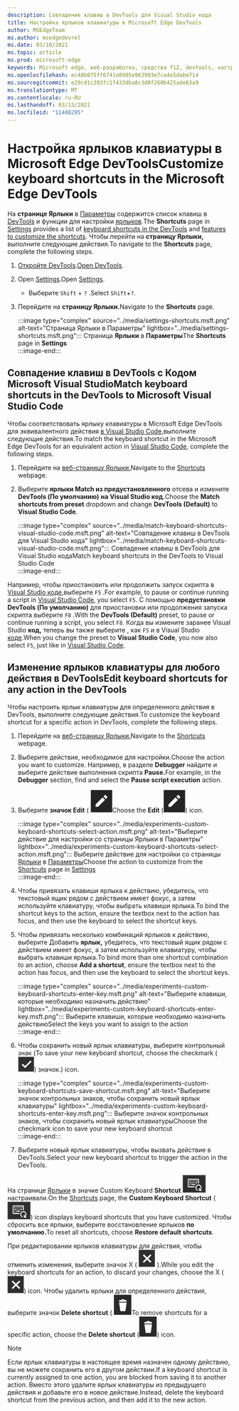 ```yaml
---
description: Совпадение клавиш в DevTools для Visual Studio кода
title: Настройка ярлыков клавиатуры в Microsoft Edge DevTools
author: MSEdgeTeam
ms.author: msedgedevrel
ms.date: 03/10/2021
ms.topic: article
ms.prod: microsoft-edge
keywords: Microsoft edge, веб-разработка, средства f12, devtools, настраиваемые, ярлыки, клавиатура, визуальный студийный код
ms.openlocfilehash: ec48b075ff6741e0905e963993e7ca4e5dabe714
ms.sourcegitcommit: e29cd1c393fc1f433dba8c3d8f260b425ade63a9
ms.translationtype: MT
ms.contentlocale: ru-RU
ms.lasthandoff: 03/13/2021
ms.locfileid: "11408295"
---
```

# <a name="customize-keyboard-shortcuts-in-the-microsoft-edge-devtools"></a><span data-ttu-id="412f1-104">Настройка ярлыков клавиатуры в Microsoft Edge DevTools</span><span class="sxs-lookup"><span data-stu-id="412f1-104">Customize keyboard shortcuts in the Microsoft Edge DevTools</span></span>  

<span data-ttu-id="412f1-105">На **странице Ярлыки** в [Параметры][DevToolsCustomizeSettings] содержится список клавиш в [DevTools][DevToolsShortcuts] и функции для настройки [ярлыков](#match-keyboard-shortcuts-in-the-devtools-to-microsoft-visual-studio-code).</span><span class="sxs-lookup"><span data-stu-id="412f1-105">The **Shortcuts** page in [Settings][DevToolsCustomizeSettings] provides a list of [keyboard shortcuts in the DevTools][DevToolsShortcuts] and [features to customize the shortcuts](#match-keyboard-shortcuts-in-the-devtools-to-microsoft-visual-studio-code).</span></span>  <span data-ttu-id="412f1-106">Чтобы перейти на **страницу Ярлыки,** выполните следующие действия.</span><span class="sxs-lookup"><span data-stu-id="412f1-106">To navigate to the **Shortcuts** page, complete the following steps.</span></span>  

1.  <span data-ttu-id="412f1-107">[Откройте DevTools][DevtoolsOpenMain].</span><span class="sxs-lookup"><span data-stu-id="412f1-107">[Open DevTools][DevtoolsOpenMain].</span></span>  
1.  <span data-ttu-id="412f1-108">Open [Settings][DevToolsCustomizeSettings].</span><span class="sxs-lookup"><span data-stu-id="412f1-108">Open [Settings][DevToolsCustomizeSettings].</span></span>
    *   <span data-ttu-id="412f1-109">Выберите `Shift` + `?` .</span><span class="sxs-lookup"><span data-stu-id="412f1-109">Select `Shift`+`?`.</span></span>  
1.  <span data-ttu-id="412f1-110">Перейдите на **страницу Ярлыки.**</span><span class="sxs-lookup"><span data-stu-id="412f1-110">Navigate to the **Shortcuts** page.</span></span>  
    
    :::image type="complex" source="../media/settings-shortcuts.msft.png" alt-text="Страница Ярлыки в Параметры" lightbox="../media/settings-shortcuts.msft.png":::
       <span data-ttu-id="412f1-112">Страница **Ярлыки** в **Параметры**</span><span class="sxs-lookup"><span data-stu-id="412f1-112">The **Shortcuts** page in **Settings**</span></span>  
    :::image-end:::  
    
## <a name="match-keyboard-shortcuts-in-the-devtools-to-microsoft-visual-studio-code"></a><span data-ttu-id="412f1-113">Совпадение клавиш в DevTools с Кодом Microsoft Visual Studio</span><span class="sxs-lookup"><span data-stu-id="412f1-113">Match keyboard shortcuts in the DevTools to Microsoft Visual Studio Code</span></span>  

<span data-ttu-id="412f1-114">Чтобы соответствовать ярлыку клавиатуры в Microsoft Edge DevTools для эквивалентного действия [в Visual Studio Code,][VisualStudioCode]выполните следующие действия.</span><span class="sxs-lookup"><span data-stu-id="412f1-114">To match the keyboard shortcut in the Microsoft Edge DevTools for an equivalent action in [Visual Studio Code][VisualStudioCode], complete the following steps.</span></span>  

1.  <span data-ttu-id="412f1-115">Перейдите на [веб-страницу Ярлыки.](#customize-keyboard-shortcuts-in-the-microsoft-edge-devtools)</span><span class="sxs-lookup"><span data-stu-id="412f1-115">Navigate to the [Shortcuts](#customize-keyboard-shortcuts-in-the-microsoft-edge-devtools) webpage.</span></span>  
1.  <span data-ttu-id="412f1-116">Выберите **ярлыки Match из предустановленного** отсева и измените **DevTools (По умолчанию)** **на Visual Studio код.**</span><span class="sxs-lookup"><span data-stu-id="412f1-116">Choose the **Match shortcuts from preset** dropdown and change **DevTools (Default)** to **Visual Studio Code**.</span></span>  
    
    :::image type="complex" source="../media/match-keyboard-shortcuts-visual-studio-code.msft.png" alt-text="Совпадение клавиш в DevTools для Visual Studio кода" lightbox="../media/match-keyboard-shortcuts-visual-studio-code.msft.png":::
       <span data-ttu-id="412f1-118">Совпадение клавиш в DevTools для Visual Studio кода</span><span class="sxs-lookup"><span data-stu-id="412f1-118">Match keyboard shortcuts in the DevTools to Visual Studio Code</span></span>  
    :::image-end:::  
    
<span data-ttu-id="412f1-119">Например, чтобы приостановить или продолжить запуск скрипта в [Visual Studio коде,][VisualStudioCodeShortcutsKeyboardWindows]выберите `F5` .</span><span class="sxs-lookup"><span data-stu-id="412f1-119">For example, to pause or continue running a script in [Visual Studio Code][VisualStudioCodeShortcutsKeyboardWindows], you select `F5`.</span></span>  <span data-ttu-id="412f1-120">С помощью **предустановки DevTools (По умолчанию)** для приостановки или продолжения запуска скрипта выберите `F8` .</span><span class="sxs-lookup"><span data-stu-id="412f1-120">With the **DevTools (Default)** preset, to pause or continue running a script, you select `F8`.</span></span>  <span data-ttu-id="412f1-121">Когда вы измените заранее Visual Studio **код,** теперь вы также выберите , как `F5` и в Visual Studio [коде][VisualStudioCodeShortcutsKeyboardWindows].</span><span class="sxs-lookup"><span data-stu-id="412f1-121">When you change the preset to **Visual Studio Code**, you now also select `F5`, just like in [Visual Studio Code][VisualStudioCodeShortcutsKeyboardWindows].</span></span>  

## <a name="edit-keyboard-shortcuts-for-any-action-in-the-devtools"></a><span data-ttu-id="412f1-122">Изменение ярлыков клавиатуры для любого действия в DevTools</span><span class="sxs-lookup"><span data-stu-id="412f1-122">Edit keyboard shortcuts for any action in the DevTools</span></span>  

<span data-ttu-id="412f1-123">Чтобы настроить ярлык клавиатуры для определенного действия в DevTools, выполните следующие действия.</span><span class="sxs-lookup"><span data-stu-id="412f1-123">To customize the keyboard shortcut for a specific action in DevTools, complete the following steps.</span></span>  

1.  <span data-ttu-id="412f1-124">Перейдите на [веб-страницу Ярлыки.](#customize-keyboard-shortcuts-in-the-microsoft-edge-devtools)</span><span class="sxs-lookup"><span data-stu-id="412f1-124">Navigate to the [Shortcuts](#customize-keyboard-shortcuts-in-the-microsoft-edge-devtools) webpage.</span></span>  
1.  <span data-ttu-id="412f1-125">Выберите действие, необходимое для настройки.</span><span class="sxs-lookup"><span data-stu-id="412f1-125">Choose the action you want to customize.</span></span>  <span data-ttu-id="412f1-126">Например, в разделе **Debugger** найдите и выберите действие выполнения скрипта **Pause.**</span><span class="sxs-lookup"><span data-stu-id="412f1-126">For example, in the **Debugger** section, find and select the **Pause script execution** action.</span></span>  
1.  <span data-ttu-id="412f1-127">Выберите **значок Edit** \( ![ EditKeyboardShortcut\). ](../media/edit-keyboard-shortcut-icon.msft.png)</span><span class="sxs-lookup"><span data-stu-id="412f1-127">Choose the **Edit** \(![EditKeyboardShortcut](../media/edit-keyboard-shortcut-icon.msft.png)\) icon.</span></span>  
    
    :::image type="complex" source="../media/experiments-custom-keyboard-shortcuts-select-action.msft.png" alt-text="Выберите действие для настройки со страницы Ярлыки в Параметры" lightbox="../media/experiments-custom-keyboard-shortcuts-select-action.msft.png":::
       <span data-ttu-id="412f1-129">Выберите действие для настройки со страницы [Ярлыки](#customize-keyboard-shortcuts-in-the-microsoft-edge-devtools) в [Параметры][DevToolsCustomizeSettings]</span><span class="sxs-lookup"><span data-stu-id="412f1-129">Choose the action to customize from the [Shortcuts](#customize-keyboard-shortcuts-in-the-microsoft-edge-devtools) page in [Settings][DevToolsCustomizeSettings]</span></span>  
    :::image-end:::  
    
1.  <span data-ttu-id="412f1-130">Чтобы привязать клавиши ярлыка к действию, убедитесь, что текстовый ящик рядом с действием имеет фокус, а затем используйте клавиатуру, чтобы выбрать клавиши ярлыка.</span><span class="sxs-lookup"><span data-stu-id="412f1-130">To bind the shortcut keys to the action, ensure the textbox next to the action has focus, and then use the keyboard to select the shortcut keys.</span></span>  
1.  <span data-ttu-id="412f1-131">Чтобы привязать несколько комбинаций ярлыков к действию, выберите Добавить **ярлык,** убедитесь, что текстовый ящик рядом с действием имеет фокус, а затем используйте клавиатуру, чтобы выбрать клавиши ярлыка.</span><span class="sxs-lookup"><span data-stu-id="412f1-131">To bind more than one shortcut combination to an action, choose **Add a shortcut**, ensure the textbox next to the action has focus, and then use the keyboard to select the shortcut keys.</span></span>  
    
    :::image type="complex" source="../media/experiments-custom-keyboard-shortcuts-enter-key.msft.png" alt-text="Выберите клавиши, которые необходимо назначить действию" lightbox="../media/experiments-custom-keyboard-shortcuts-enter-key.msft.png":::
       <span data-ttu-id="412f1-133">Выберите клавиши, которые необходимо назначить действию</span><span class="sxs-lookup"><span data-stu-id="412f1-133">Select the keys you want to assign to the action</span></span>  
    :::image-end:::  
    
1.  <span data-ttu-id="412f1-134">Чтобы сохранить новый ярлык клавиатуры, выберите контрольный знак \(</span><span class="sxs-lookup"><span data-stu-id="412f1-134">To save your new keyboard shortcut, choose the checkmark \(</span></span>![CheckmarkKeyboardShortcut](../media/checkmark-keyboard-shortcut-icon.msft.png)<span data-ttu-id="412f1-136">\) значок.</span><span class="sxs-lookup"><span data-stu-id="412f1-136">\) icon.</span></span>
    
    :::image type="complex" source="../media/experiments-custom-keyboard-shortcuts-save-shortcut.msft.png" alt-text="Выберите значок контрольных знаков, чтобы сохранить новый ярлык клавиатуры" lightbox="../media/experiments-custom-keyboard-shortcuts-enter-key.msft.png":::
       <span data-ttu-id="412f1-138">Выберите значок контрольных знаков, чтобы сохранить новый ярлык клавиатуры</span><span class="sxs-lookup"><span data-stu-id="412f1-138">Choose the checkmark icon to save your new keyboard shortcut</span></span>  
    :::image-end:::  
    
1.  <span data-ttu-id="412f1-139">Выберите новый ярлык клавиатуры, чтобы вызвать действие в DevTools.</span><span class="sxs-lookup"><span data-stu-id="412f1-139">Select your new keyboard shortcut to trigger the action in the DevTools.</span></span>  
    
<span data-ttu-id="412f1-140">На странице [Ярлыки](#customize-keyboard-shortcuts-in-the-microsoft-edge-devtools) в значке Custom Keyboard **Shortcut** ![ \( CustomKeyboardShortcut \) отображаются клавиши, которые вы ](../media/custom-keyboard-shortcut-icon.msft.png) настраивали.</span><span class="sxs-lookup"><span data-stu-id="412f1-140">On the [Shortcuts](#customize-keyboard-shortcuts-in-the-microsoft-edge-devtools) page, the **Custom Keyboard Shortcut** \(![CustomKeyboardShortcut](../media/custom-keyboard-shortcut-icon.msft.png)\) icon displays keyboard shortcuts that you have customized.</span></span>  <span data-ttu-id="412f1-141">Чтобы сбросить все ярлыки, выберите восстановление ярлыков **по умолчанию.**</span><span class="sxs-lookup"><span data-stu-id="412f1-141">To reset all shortcuts, choose **Restore default shortcuts**.</span></span>  

<span data-ttu-id="412f1-142">При редактировании ярлыков клавиатуры для действия, чтобы отменить изменения, выберите значок X \( ![ XKeyboardShortcut ](../media/discard-changes-keyboard-shortcut-icon.msft.png) \).</span><span class="sxs-lookup"><span data-stu-id="412f1-142">While you edit the keyboard shortcuts for an action, to discard your changes, choose the X \(![XKeyboardShortcut](../media/discard-changes-keyboard-shortcut-icon.msft.png)\) icon.</span></span>  <span data-ttu-id="412f1-143">Чтобы удалить ярлыки для определенного действия, выберите значок **Delete shortcut** \( ![ DeleteKeyboardShortcut\). ](../media/delete-keyboard-shortcut-icon.msft.png)</span><span class="sxs-lookup"><span data-stu-id="412f1-143">To remove shortcuts for a specific action, choose the **Delete shortcut** \(![DeleteKeyboardShortcut](../media/delete-keyboard-shortcut-icon.msft.png)\) icon.</span></span>  

> [!NOTE]
> <span data-ttu-id="412f1-144">Если ярлык клавиатуры в настоящее время назначен одному действию, вы не можете сохранить его в другом действии.</span><span class="sxs-lookup"><span data-stu-id="412f1-144">If a keyboard shortcut is currently assigned to one action, you are blocked from saving it to another action.</span></span>  <span data-ttu-id="412f1-145">Вместо этого удалите ярлык клавиатуры из предыдущего действия и добавьте его в новое действие.</span><span class="sxs-lookup"><span data-stu-id="412f1-145">Instead, delete the keyboard shortcut from the previous action, and then add it to the new action.</span></span>  

<!-- links -->  

[DevToolsCustomizeSettings]: ./index.md#settings "Параметры — настройка средств разработчика Microsoft Edge | Документация Майкрософт"  
[DevtoolsOpenMain]: ../open/index.md "Откройте Microsoft Edge DevTools | Документы Майкрософт"  
[DevToolsShortcuts]: ../shortcuts/index.md "Клавиши Microsoft Edge DevTools | Документы Майкрософт"  

[VisualStudioCode]: https://code.visualstudio.com "Код Visual Studio Microsoft"  
[VisualStudioCodeShortcutsKeyboardWindows]: https://code.visualstudio.com/shortcuts/keyboard-shortcuts-windows.pdf "Visual Studio Клавиши кода для Windows | Код Visual Studio Microsoft"  
